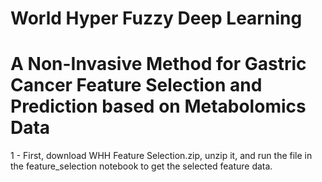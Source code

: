 # World Hyper Fuzzy Deep Learning
# A Non-Invasive Method for Gastric Cancer Feature Selection and Prediction based on Metabolomics Data

1 - First, download WHH Feature Selection.zip, unzip it, and run the file in the feature_selection notebook to get the selected feature data.
